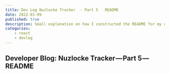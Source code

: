 ```yaml
---
title: Dev Log Nuzlocke Tracker  - Part 5   README
date: 2022-01-09
published: true
description: Small explanation on how I constructed the README for my open source project, a Nuzlocke Tracker, from status badges to the contributing guidelines
categories:
    - react
    - devlog
---
```


## Developer Blog: Nuzlocke Tracker — Part 5 — README
